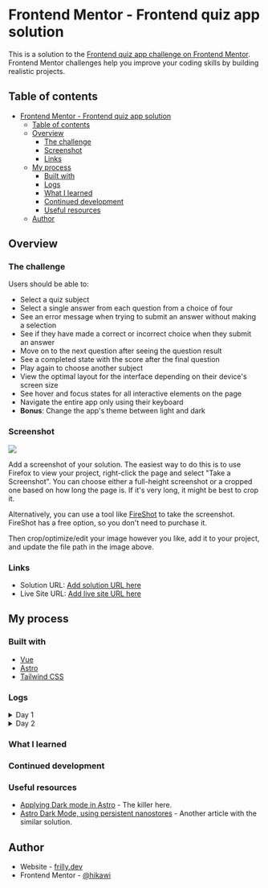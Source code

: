 # Frontend Mentor - Frontend quiz app solution

This is a solution to the [Frontend quiz app challenge on Frontend Mentor](https://www.frontendmentor.io/challenges/frontend-quiz-app-BE7xkzXQnU). Frontend Mentor challenges help you improve your coding skills by building realistic projects.

## Table of contents

- [Frontend Mentor - Frontend quiz app solution](#frontend-mentor---frontend-quiz-app-solution)
  - [Table of contents](#table-of-contents)
  - [Overview](#overview)
    - [The challenge](#the-challenge)
    - [Screenshot](#screenshot)
    - [Links](#links)
  - [My process](#my-process)
    - [Built with](#built-with)
    - [Logs](#logs)
    - [What I learned](#what-i-learned)
    - [Continued development](#continued-development)
    - [Useful resources](#useful-resources)
  - [Author](#author)

## Overview

### The challenge

Users should be able to:

- Select a quiz subject
- Select a single answer from each question from a choice of four
- See an error message when trying to submit an answer without making a selection
- See if they have made a correct or incorrect choice when they submit an answer
- Move on to the next question after seeing the question result
- See a completed state with the score after the final question
- Play again to choose another subject
- View the optimal layout for the interface depending on their device's screen size
- See hover and focus states for all interactive elements on the page
- Navigate the entire app only using their keyboard
- **Bonus**: Change the app's theme between light and dark

### Screenshot

![](./screenshot.jpg)

Add a screenshot of your solution. The easiest way to do this is to use Firefox to view your project, right-click the page and select "Take a Screenshot". You can choose either a full-height screenshot or a cropped one based on how long the page is. If it's very long, it might be best to crop it.

Alternatively, you can use a tool like [FireShot](https://getfireshot.com/) to take the screenshot. FireShot has a free option, so you don't need to purchase it.

Then crop/optimize/edit your image however you like, add it to your project, and update the file path in the image above.

### Links

- Solution URL: [Add solution URL here](https://your-solution-url.com)
- Live Site URL: [Add live site URL here](https://your-live-site-url.com)

## My process

### Built with

- [Vue](https://vuejs.org/)
- [Astro](https://astro.build/)
- [Tailwind CSS](https://tailwindcss.com/)

### Logs

<details>
<summary>Day 1</summary>

There's a bonus challenge this time, which is the dark mode - light mode switcher. This time I'd like to try making a multi-page application, instead of reusing the same page and swapping out elements depending on state. I also want to practice this kinda of app with Vue. The first roadblock that has been struggling me is that the "theme state" does not persist through pages. I've tried Vue's reactivity stores, and Astro's nanostores, none of which worked, or I'm just not using them correctly.

Taking a break, and learning that there's a package called `@nanostores/persistent` that can persist the store's state to local storage. Tried implementing and it just doesn't seem to work at all and I'm losing my mind. What is wrong with me? All I want is a server-rendered page, but the HTML tag has the `dark` class when the theme is set to dark, that's it. It sometimes works but there's a flash of the wrong theme before it gets the right one.

A long time has passed again, and it seems like `@nanostores/persistent` really does persist through pages, but there's some problem with the way I'm using it that it causes not just a flash of the wrong theme, but a hydration mismatch between server and client also. Turns out, the solution is just using an inline-script straight in Astro, that forces the theme to be set correctly before the DOM is even started to be rendered. Below is a snippet of code that should be put in a `<head>` component to make it work. That's it. That's really it. **Of course**, if the user is malicious and tries changing the theme in local storage, make sure to check that before doing anything. I'm thanking everything that it's over!!

```html
<!-- Courtesy of Kevin Zuniga Cuellar -->
<script is:inline>
  const theme = (() => {
    if (localStorage.getItem("theme")) return localStorage.getItem("theme");
    return window.matchMedia("(prefers-color-scheme: dark)").matches
      ? "dark"
      : "light";
  })();

  document.documentElement.classList.toggle("dark", theme === "dark");
  window.localStorage.setItem("theme", theme);
</script>
```

Next roadblock is the fact that even though nanostores does persist some data through pages, there's a hydration mismatch on any component that uses nanostores. Why is there a problem with literally every single thing I want to use? I tried Vue's pinia, but that does not persist through page changes. The issue with `@nanostores/persistance` is that hydration mismatch is technically a bug, but it's not on the library. It's the way the server's data does not match up with the client's `localStorage`, so there is always a mismatch. I'm checking more to see if Pinia can be used, or is there a way to let nanostores hydrate correctly,... tomorrow.

</details>

<details>
<summary>Day 2</summary>

Apparently, you can just watch the pinia state, and make it so it auto saves to local storage whenever pinia is "disabled" to preserve the state. Sadly, this doesn't work, as Astro is a lot different from something tailored for Vue apps like Nuxt, and when Astro tries to prerender, it hits `window` and crashes instead.

The idea seems a bit inefficient. But when using `@nanostores/persistent`, we need to delay the `localStorage` check until the client-side is ready. We need to refrain from reading the store variable until it is mounted.

Vue:

```js
// SCript-setup Vue
const store = useStore($store);
const ready = ref(false);
onMounted(() => (ready = true));

// In template, only access store if ready is true
```

React:

```js
const [ready, setReady] = useState(false);
const store = useStore($store);

useEffect(() => {
  setReady(true);
}, []);

// In template, only access store if ready is true
```

</details>

### What I learned

### Continued development

### Useful resources

- [Applying Dark mode in Astro](https://www.kevinzunigacuellar.com/blog/dark-mode-in-astro/) - The killer here.
- [Astro Dark Mode, using persistent nanostores](https://bepyan.me/en/post/astro-darkmode/) - Another article with the similar solution.

## Author

- Website - [frilly.dev](https://www.frilly.dev)
- Frontend Mentor - [@hikawi](https://www.frontendmentor.io/profile/hikawi)
